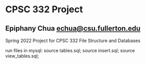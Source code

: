 CPSC 332 Project
==============
Epiphany Chua
echua@csu.fullerton.edu
--------------
Spring 2022 Project for CPSC 332 File Structure and Databases

run files in mysql:
source tables.sql;
source insert.sql;
source view_tables.sql;